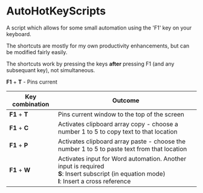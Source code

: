 # AutoHotKeyScripts

A script which allows for some small automation using the 'F1' key on your keyboard.

The shortcuts are mostly for my own productivity enhancements, but can be modified fairly easily.

The shortcuts work by pressing the keys **after** pressing F1 (and any subsequant key), not simultaneous.

**F1** + **T** - Pins current 

| Key combination |Outcome |
|---|---|
|**F1** + **T**| Pins current window to the top of the screen  |
|**F1** + **C**| Activates clipboard array copy - choose a number 1 to 5 to copy text to that location  |
|**F1** + **P**| Activates clipboard array paste - choose the number 1 to 5 to paste text from that location   |
|**F1** + **W**| Activates input for Word automation. Another input is required <br /> **S**: Insert subscript (in equation mode) <br /> **I**: Insert a cross reference   |
